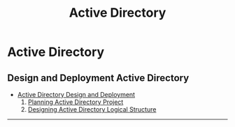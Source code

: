 ﻿---
title: Active Directory
filename: ActiveDirectory\readme.md
ms.date: 2022.6.23
---

# Active Directory

## Design and Deployment Active Directory

- [Active Directory Design and Deployment](Active-Directory-Design-and-Deployment)
    1. [Planning Active Directory Project](Planning-Active-Directory-Project)
    1. [Designing Active Directory Logical Structure](Designing-Active-Directory-Logical-Structure.md)

---
